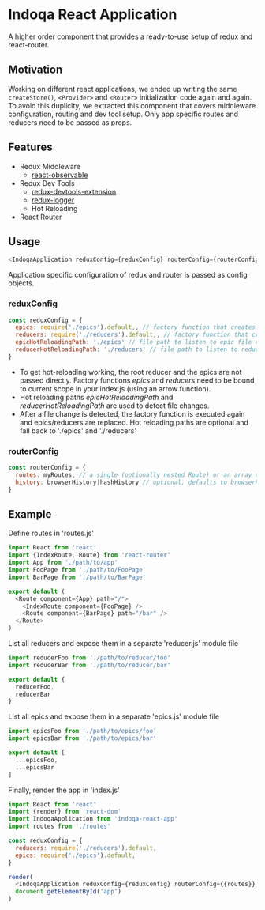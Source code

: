 # Indoqa React Application
A higher order component that provides a ready-to-use setup of redux and react-router. 

## Motivation
Working on different react applications, we ended up writing the same `createStore()`, `<Provider>` and `<Router>` initialization code again and again. To avoid this duplicity, we extracted this component that covers middleware configuration, routing and dev tool setup. Only app specific routes and reducers need to be passed as props.


## Features

  * Redux Middleware
    * [react-observable](https://github.com/redux-observable/redux-observable)
  * Redux Dev Tools
    * [redux-devtools-extension](https://github.com/zalmoxisus/redux-devtools-extension)
    * [redux-logger](https://github.com/evgenyrodionov/redux-logger)
    * Hot Reloading
  * React Router 
    
## Usage
```javascript
<IndoqaApplication reduxConfig={reduxConfig} routerConfig={routerConfig} />
```
Application specific configuration of redux and router is passed as config objects.

### reduxConfig

```javascript
const reduxConfig = {
  epics: require('./epics').default,, // factory function that creates a list of epics
  reducers: require('./reducers').default,, // factory function that creates an object of reducers,
  epicHotReloadingPath: './epics' // file path to listen to epic file changes (default './epics')
  reducerHotReloadingPath: './reducers' // file path to listen to reducer file changes (default './reducers')
}
```

  * To get hot-reloading working, the root reducer and the epics are not passed directly. Factory functions *epics* and *reducers* need to be bound to current scope in your index.js (using an arrow function). 
  * Hot reloading paths *epicHotReloadingPath* and *reducerHotReloadingPath* are used
to detect file changes. 
  * After a file change is detected, the factory function is executed again and epics/reducers are replaced. Hot reloading paths are optional and fall back to './epics' and './reducers'

### routerConfig
```javascript
const routerConfig = {
  routes: myRoutes, // a single (optionally nested Route) or an array of Routes
  history: browserHistory|hashHistory // optional, defaults to browserHistory
}
```
    
## Example

Define routes in 'routes.js'
```javascript
import React from 'react'
import {IndexRoute, Route} from 'react-router'
import App from './path/to/app'
import FooPage from './path/to/FooPage'
import BarPage from './path/to/BarPage'

export default (
  <Route component={App} path="/">
    <IndexRoute component={FooPage} />
    <Route component={BarPage} path="/bar" />
  </Route>
)
```

List all reducers and expose them in a separate 'reducer.js' module file
```javascript
import reducerFoo from './path/to/reducer/foo'
import reducerBar from './path/to/reducer/bar'

export default {
  reducerFoo,
  reducerBar
}
```

List all epics and expose them in a separate 'epics.js' module file
```javascript
import epicsFoo from './path/to/epics/foo'
import epicsBar from './path/to/epics/bar'

export default [
  ...epicsFoo,
  ...epicsBar
]

```

Finally, render the app in 'index.js'
```javascript
import React from 'react'
import {render} from 'react-dom'
import IndoqaApplication from 'indoqa-react-app'
import routes from './routes'

const reduxConfig = {
  reducers: require('./reducers').default,
  epics: require('./epics').default,
}

render(
  <IndoqaApplication reduxConfig={reduxConfig} routerConfig={{routes}} />,
  document.getElementById('app')
)
```
    
